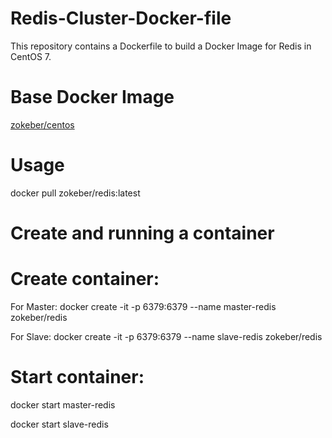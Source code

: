 # Redis-Cluster-Docker-file

This repository contains a Dockerfile to build a Docker Image for Redis in CentOS 7.

# Base Docker Image

[zokeber/centos](https://hub.docker.com/r/zokeber/centos/)

# Usage

docker pull zokeber/redis:latest

# Create and running a container

# Create container:

For Master:
docker create -it -p 6379:6379 --name master-redis zokeber/redis

For Slave:
docker create -it -p 6379:6379 --name slave-redis zokeber/redis

# Start container:

docker start master-redis

docker start slave-redis






